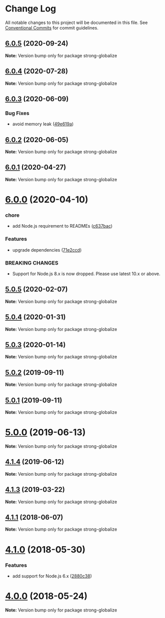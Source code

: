 # Change Log

All notable changes to this project will be documented in this file.
See [Conventional Commits](https://conventionalcommits.org) for commit guidelines.

## [6.0.5](https://github.com/strongloop/strong-globalize/compare/strong-globalize@6.0.4...strong-globalize@6.0.5) (2020-09-24)

**Note:** Version bump only for package strong-globalize





## [6.0.4](https://github.com/strongloop/strong-globalize/compare/strong-globalize@6.0.3...strong-globalize@6.0.4) (2020-07-28)

**Note:** Version bump only for package strong-globalize





## [6.0.3](https://github.com/strongloop/strong-globalize/compare/strong-globalize@6.0.2...strong-globalize@6.0.3) (2020-06-09)


### Bug Fixes

* avoid memory leak ([49e619a](https://github.com/strongloop/strong-globalize/commit/49e619add169ca32b5ccfcbc79afd8c93820e835))





## [6.0.2](https://github.com/strongloop/strong-globalize/compare/strong-globalize@6.0.1...strong-globalize@6.0.2) (2020-06-05)

**Note:** Version bump only for package strong-globalize





## [6.0.1](https://github.com/strongloop/strong-globalize/compare/strong-globalize@6.0.0...strong-globalize@6.0.1) (2020-04-27)

**Note:** Version bump only for package strong-globalize





# [6.0.0](https://github.com/strongloop/strong-globalize/compare/strong-globalize@5.0.5...strong-globalize@6.0.0) (2020-04-10)


### chore

* add Node.js requirement to READMEs ([c637bac](https://github.com/strongloop/strong-globalize/commit/c637bac86c3a6b8b4d3dd578424f447f4b26f9c8))


### Features

* upgrade dependencies ([71e2ccd](https://github.com/strongloop/strong-globalize/commit/71e2ccd09962a2fb83641d380fecc2458dd527b8))


### BREAKING CHANGES

* Support for Node.js 8.x is now dropped. Please use latest
10.x or above.





## [5.0.5](https://github.com/strongloop/strong-globalize/compare/strong-globalize@5.0.4...strong-globalize@5.0.5) (2020-02-07)

**Note:** Version bump only for package strong-globalize





## [5.0.4](https://github.com/strongloop/strong-globalize/compare/strong-globalize@5.0.3...strong-globalize@5.0.4) (2020-01-31)

**Note:** Version bump only for package strong-globalize





## [5.0.3](https://github.com/strongloop/strong-globalize/compare/strong-globalize@5.1.0...strong-globalize@5.0.3) (2020-01-14)

**Note:** Version bump only for package strong-globalize





## [5.0.2](https://github.com/strongloop/strong-globalize/compare/strong-globalize@5.0.1...strong-globalize@5.0.2) (2019-09-11)

**Note:** Version bump only for package strong-globalize





## [5.0.1](https://github.com/strongloop/strong-globalize/compare/strong-globalize@5.0.0...strong-globalize@5.0.1) (2019-09-11)

**Note:** Version bump only for package strong-globalize





# [5.0.0](https://github.com/strongloop/strong-globalize/compare/strong-globalize@4.1.4...strong-globalize@5.0.0) (2019-06-13)

**Note:** Version bump only for package strong-globalize





## [4.1.4](https://github.com/strongloop/strong-globalize/compare/strong-globalize@4.1.3...strong-globalize@4.1.4) (2019-06-12)

**Note:** Version bump only for package strong-globalize





## [4.1.3](https://github.com/strongloop/strong-globalize/compare/strong-globalize@4.1.2...strong-globalize@4.1.3) (2019-03-22)

**Note:** Version bump only for package strong-globalize





<a name="4.1.1"></a>
## [4.1.1](https://github.com/strongloop/strong-globalize/compare/v4.1.0...v4.1.1) (2018-06-07)




**Note:** Version bump only for package strong-globalize

<a name="4.1.0"></a>
# [4.1.0](https://github.com/strongloop/strong-globalize/compare/v4.0.2...v4.1.0) (2018-05-30)


### Features

* add support for Node.js 6.x ([2880c38](https://github.com/strongloop/strong-globalize/commit/2880c38))




<a name="4.0.0"></a>
# [4.0.0](https://github.com/strongloop/strong-globalize/compare/v3.3.0...v4.0.0) (2018-05-24)




**Note:** Version bump only for package strong-globalize
